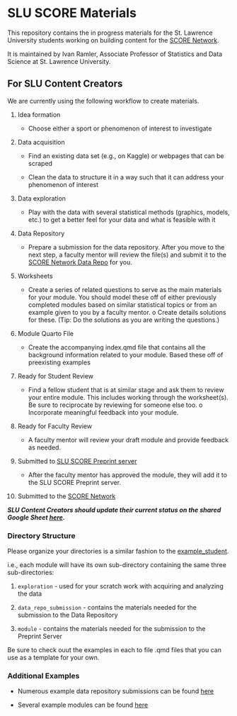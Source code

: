 # SLU SCORE Materials

This repository contains the in progress materials for the St. Lawrence
University students working on building content for the
<a href="https://scorenetwork.org/" target="_blank">SCORE Network</a>.

It is maintained by Ivan Ramler, Associate Professor of Statistics and
Data Science at St. Lawrence University.

## For SLU Content Creators

We are currently using the following workflow to create materials.

1.  Idea formation

    - Choose either a sport or phenomenon of interest to investigate

2.  Data acquisition

    - Find an existing data set (e.g., on Kaggle) or webpages that can
      be scraped

    - Clean the data to structure it in a way such that it can address
      your phenomenon of interest

3.  Data exploration

    - Play with the data with several statistical methods (graphics,
      models, etc.) to get a better feel for your data and what is
      feasible with it

4.  Data Repository

    - Prepare a submission for the data repository. After you move to
      the next step, a faculty mentor will review the file(s) and submit
      it to the
      <a href="https://data.scorenetwork.org/" target="_blank">SCORE Network
      Data Repo</a> for you.

5.  Worksheets

    - Create a series of related questions to serve as the main
      materials for your module. You should model these off of either
      previously completed modules based on similar statistical topics
      or from an example given to you by a faculty mentor. o Create
      details solutions for these. (Tip: Do the solutions as you are
      writing the questions.)

6.  Module Quarto File

    - Create the accompanying index.qmd file that contains all the
      background information related to your module. Based these off of
      preexisting examples

7.  Ready for Student Review

    - Find a fellow student that is at similar stage and ask them to
      review your entire module. This includes working through the
      worksheet(s). Be sure to reciprocate by reviewing for someone else
      too. o Incorporate meaningful feedback into your module.

8.  Ready for Faculty Review

    - A faculty mentor will review your draft module and provide
      feedback as needed.

9.  Submitted to
    <a href="https://iramler.github.io/slu_score_preprints/"
    target="_blank">SLU SCORE Preprint server</a>

    - After the faculty mentor has approved the module, they will add it
      to the SLU SCORE Preprint server.

10. Submitted to the <a href="https://scorenetwork.org/submissions.html"
    target="_blank">SCORE Network</a>

***SLU Content Creators should update their current status on the shared
Google Sheet <a
href="https://docs.google.com/spreadsheets/d/1j5RsbEb5WMKmQo50e6cLg1d8jb23Wdlbc5o5jl1OwUg/edit?usp=sharing"
target="_blank">here</a>.***

### Directory Structure

Please organize your directories is a similar fashion to the
<a href="example_student/" target="_blank">example_student</a>.

i.e., each module will have its own sub-directory containing the same
three sub-directories:

1)  `exploration` - used for your scratch work with acquiring and
    analyzing the data

2)  `data_repo_submission` - contains the materials needed for the
    submission to the Data Repository

3)  `module` - contains the materials needed for the submission to the
    Preprint Server

Be sure to check ouut the examples in each to file .qmd files that you
can use as a template for your own.

### Additional Examples

- Numerous example data repository submissions can be found
  <a href="data_repo_submissions/" target="_blank">here</a>

- Several example modules can be found
  <a href="example_module/" target="_blank">here</a>
